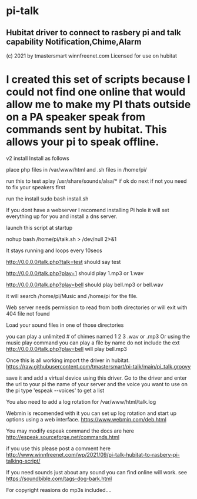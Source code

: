 # pi-talk
Hubitat driver to connect to rasbery pi and talk capability Notification,Chime,Alarm
----------------------------------------------------------------------------------------
(c) 2021 by tmastersmart winnfreenet.com
Licensed for use on hubitat


I created this set of scripts because I could not find one online that would allow
me to make my PI thats outside on a PA speaker speak from commands sent by hubitat.
This allows your pi to speak offline. 
=========================================================================================


v2 install 
Install as follows

place php files in /var/www/html
and .sh files in /home/pi/

run this to test
aplay /usr/share/sounds/alsa/*
if ok do next if not you need to fix your speakers first

run the install 
sudo bash install.sh

If you dont have a webserver I recomend installing Pi hole it will set everything up for you and install a dns server.

launch this script at startup

nohup bash /home/pi/talk.sh > /dev/null 2>&1 

It stays running and loops every 10secs



http://0.0.0.0/talk.php?talk=test should say test

http://0.0.0.0/talk.php?play=1 should play 1.mp3 or 1.wav

http://0.0.0.0/talk.php?play=bell should play bell.mp3 or bell.wav

it will search /home/pi/Music and /home/pi for the file.

Web server needs permission to read from both directories or will
exit with 404 file not found

Load your sound files in one of those directories

you can play a unlimited # of chimes named 1 2 3 .wav or .mp3
Or using the music play command you can play a file by name do not include
the ext  http://0.0.0.0/talk.php?play=bell will play bell.mp3 


Once this is all working import the driver in hubitat.
https://raw.githubusercontent.com/tmastersmart/pi-talk/main/pi_talk.groovy

save it and add a virtual device using this driver.
Go to the driver and enter the url to your pi the name of your server and the voice you want to use
on the pi type 'espeak --voices' to get a list


You also need to add a log rotation for /var/www/html/talk.log

Webmin is recomended with it you can set up log rotation and start up options using a web interface. 
https://www.webmin.com/deb.html

You may modify espeak command the docs are here
http://espeak.sourceforge.net/commands.html


if you use this please post a comment here
http://www.winnfreenet.com/wp/2021/09/pi-talk-hubitat-to-rasbery-pi-talking-script/



If you need sounds just about any sound you can find online will work.
see   https://soundbible.com/tags-dog-bark.html  

For copyright reasions do mp3s included....


